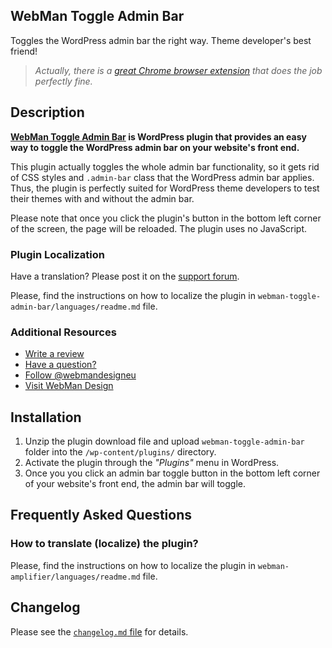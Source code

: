 ## WebMan Toggle Admin Bar

Toggles the WordPress admin bar the right way. Theme developer's best friend!

> *Actually, there is a [great Chrome browser extension](https://chrome.google.com/webstore/detail/wordpress-admin-bar-contr/joldejophkhmeajgjenfnfdpfjkalckn) that does the job perfectly fine.*

## Description

**[WebMan Toggle Admin Bar](http://www.webmandesign.eu/ "WebMan Design") is WordPress plugin that provides an easy way to toggle the WordPress admin bar on your website's front end.**

This plugin actually toggles the whole admin bar functionality, so it gets rid of CSS styles and `.admin-bar` class that the WordPress admin bar applies. Thus, the plugin is perfectly suited for WordPress theme developers to test their themes with and without the admin bar.

Please note that once you click the plugin's button in the bottom left corner of the screen, the page will be reloaded. The plugin uses no JavaScript.

### Plugin Localization

Have a translation? Please post it on the [support forum](http://support.webmandesign.eu/ "WebMan Support Forum").

Please, find the instructions on how to localize the plugin in `webman-toggle-admin-bar/languages/readme.md` file.

### Additional Resources

* [Write a review](http://wordpress.org/support/view/plugin-reviews/webman-toggle-admin-bar#postform)
* [Have a question?](https://wordpress.org/support/plugin/webman-toggle-admin-bar)
* [Follow @webmandesigneu](https://twitter.com/webmandesigneu)
* [Visit WebMan Design](http://www.webmandesign.eu)

## Installation

1. Unzip the plugin download file and upload `webman-toggle-admin-bar` folder into the `/wp-content/plugins/` directory.
2. Activate the plugin through the *"Plugins"* menu in WordPress.
3. Once you you click an admin bar toggle button in the bottom left corner of your website's front end, the admin bar will toggle.

## Frequently Asked Questions

### How to translate (localize) the plugin?

Please, find the instructions on how to localize the plugin in `webman-amplifier/languages/readme.md` file.

## Changelog

Please see the [`changelog.md` file](https://github.com/webmandesign/webman-toggle-admin-bar/blob/master/changelog.md) for details.
